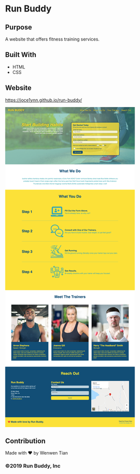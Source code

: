 # Run Buddy

## Purpose
A website that offers fitness training services.

## Built With
* HTML
* CSS

## Website
https://joce1ynn.github.io/run-buddy/

![Screenshot](/assets/images/RB.png)

## Contribution
Made with ❤️ by Wenwen Tian

### ©️2019 Run Buddy, Inc 
